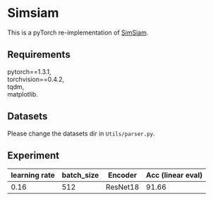 # Simsiam
This is a pyTorch re-implementation of [SimSiam](https://arxiv.org/pdf/2011.10566.pdf).
## Requirements
pytorch==1.3.1,   
torchvision==0.4.2,     
tqdm,     
matplotlib.
## Datasets
Please change the datasets dir in `Utils/parser.py`.
## Experiment
|learning rate|batch_size|Encoder|Acc (linear eval)|
|-----|-----|-----|-----|
|0.16|512|ResNet18|91.66|t18